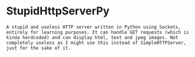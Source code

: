 # StupidHttpServerPy
` A stupid and useless HTTP server written in Python using Sockets, entirely for learning purposes. It can handle GET requests (which is kinda hardcoded) and can display html, text and jpeg images.
Not completely useless as I might use this instead of SimpleHTTPServer, just for the sake of it.
`
